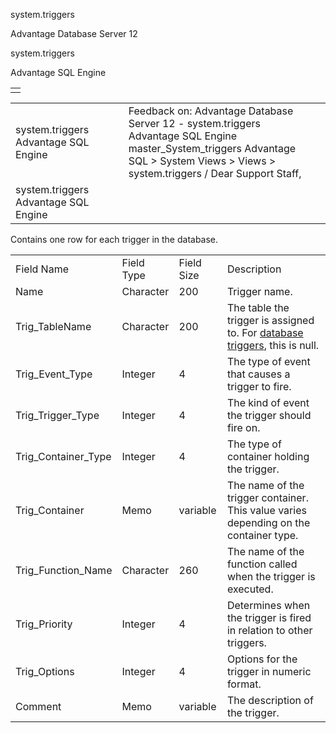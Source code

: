 system.triggers




Advantage Database Server 12  

system.triggers

Advantage SQL Engine

|  |
| --- |
|  |

|  |  |  |  |  |
| --- | --- | --- | --- | --- |
| system.triggers  Advantage SQL Engine |  |  | Feedback on: Advantage Database Server 12 - system.triggers Advantage SQL Engine master\_System\_triggers Advantage SQL > System Views > Views > system.triggers / Dear Support Staff, |  |
| system.triggers  Advantage SQL Engine |  |  |  |  |

Contains one row for each trigger in the database.

|  |  |  |  |
| --- | --- | --- | --- |
| Field Name | Field Type | Field Size | Description |
| Name | Character | 200 | Trigger name. |
| Trig\_TableName | Character | 200 | The table the trigger is assigned to. For [database triggers](master_database_triggers.htm), this is null. |
| Trig\_Event\_Type | Integer | 4 | The type of event that causes a trigger to fire. |
| Trig\_Trigger\_Type | Integer | 4 | The kind of event the trigger should fire on. |
| Trig\_Container\_Type | Integer | 4 | The type of container holding the trigger. |
| Trig\_Container | Memo | variable | The name of the trigger container. This value varies depending on the container type. |
| Trig\_Function\_Name | Character | 260 | The name of the function called when the trigger is executed. |
| Trig\_Priority | Integer | 4 | Determines when the trigger is fired in relation to other triggers. |
| Trig\_Options | Integer | 4 | Options for the trigger in numeric format. |
| Comment | Memo | variable | The description of the trigger. |